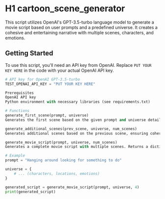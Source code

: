 # H1 cartoon_scene_generator
This script utilizes OpenAI's GPT-3.5-turbo language model to generate a movie script based on user prompts and a predefined universe. 
It creates a cohesive and entertaining narrative with multiple scenes, characters, and emotions.

## Getting Started

To use this script, you'll need an API key from OpenAI. Replace `PUT YOUR KEY HERE` in the code with your actual OpenAI API key.

```python
# API key for OpenAI GPT-3.5-turbo
TEST_OPENAI_API_KEY = "PUT YOUR KEY HERE"

Prerequisites
OpenAI API key
Python environment with necessary libraries (see requirements.txt)

# Functions
generate_first_scene(prompt, universe)
Generates the first scene based on the given prompt and universe details. Returns the scene in JSON format.

generate_additional_scenes(prev_scene, universe, num_scenes)
Generates additional scenes based on the previous scene, ensuring coherence and entertainment. Returns a list of scenes in JSON format.

generate_movie_script(prompt, universe, num_scenes)
Generates a complete movie script with multiple scenes. Returns a dictionary containing all scenes in JSON format.

# Example
prompt = "Hanging around looking for something to do"

universe = {
    # ... (characters, locations, emotions)
}

generated_script = generate_movie_script(prompt, universe, 4)
print(generated_script)

